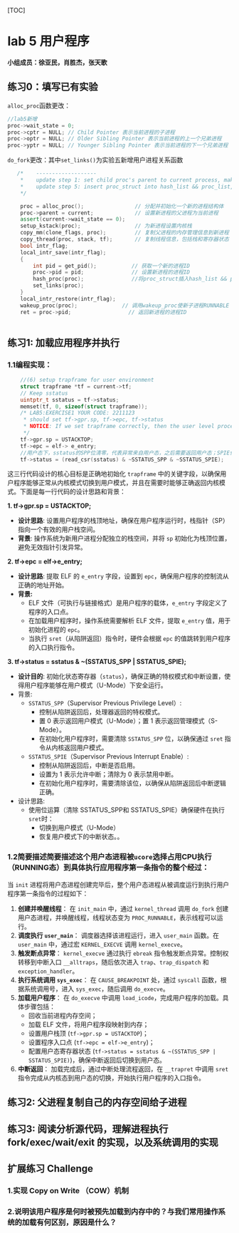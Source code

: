 [TOC]

# lab 5 用户程序

**小组成员：徐亚民，肖胜杰，张天歌**

## 练习0：填写已有实验

`alloc_proc`函数更改：

```cpp
//lab5新增
proc->wait_state = 0;
proc->cptr = NULL; // Child Pointer 表示当前进程的子进程
proc->optr = NULL; // Older Sibling Pointer 表示当前进程的上一个兄弟进程
proc->yptr = NULL; // Younger Sibling Pointer 表示当前进程的下一个兄弟进程
```

`do_fork`更改：其中`set_links()`为实验五新增用户进程关系函数

```c++
   /*    -------------------
    *    update step 1: set child proc's parent to current process, make sure current process's wait_state is 0
    *    update step 5: insert proc_struct into hash_list && proc_list, set the relation links of process
    */

    proc = alloc_proc();                // 分配并初始化一个新的进程结构体
    proc->parent = current;             // 设置新进程的父进程为当前进程
    assert(current->wait_state == 0);
    setup_kstack(proc);                 // 为新进程设置内核栈
    copy_mm(clone_flags, proc);         // 复制父进程的内存管理信息到新进程
    copy_thread(proc, stack, tf);       // 复制线程信息，包括栈和寄存器状态 
    bool intr_flag;
    local_intr_save(intr_flag);
    {
        int pid = get_pid();           // 获取一个新的进程ID
        proc->pid = pid;               // 设置新进程的进程ID 
        hash_proc(proc);               //将proc_struct插入hash_list && proc_list
        set_links(proc);
    }
    local_intr_restore(intr_flag);
    wakeup_proc(proc);              // 调用wakeup_proc使新子进程RUNNABLE
    ret = proc->pid;                  // 返回新进程的进程ID
 
```

## 练习1: 加载应用程序并执行

### 1.1编程实现：

```cpp
    //(6) setup trapframe for user environment
    struct trapframe *tf = current->tf;
    // Keep sstatus
    uintptr_t sstatus = tf->status;
    memset(tf, 0, sizeof(struct trapframe));
    /* LAB5:EXERCISE1 YOUR CODE: 2211123
     * should set tf->gpr.sp, tf->epc, tf->status
     * NOTICE: If we set trapframe correctly, then the user level process can return to USER MODE from kernel. 
     */
    tf->gpr.sp = USTACKTOP;
    tf->epc = elf-> e_entry;
    //用户态下，sstatus的SPP位清零，代表异常来自用户态，之后需要返回用户态；SPIE位清零，表示不启用中断。
    tf->status = (read_csr(sstatus) & ~SSTATUS_SPP & ~SSTATUS_SPIE);
```

这三行代码设计的核心目标是正确地初始化 `trapframe` 中的关键字段，以确保用户程序能够正常从内核模式切换到用户模式，并且在需要时能够正确返回内核模式。下面是每一行代码的设计思路和背景：

**1. tf->gpr.sp = USTACKTOP;**

- **设计思路**: 设置用户程序的栈顶地址，确保在用户程序运行时，栈指针（SP）指向一个有效的用户栈空间。
- **背景**: 操作系统为新用户进程分配独立的栈空间，并将 `sp` 初始化为栈顶位置，避免无效指针引发异常。

**2. tf->epc = elf->e_entry;**

- **设计思路**: 提取 ELF 的 `e_entry` 字段，设置到 `epc`，确保用户程序的控制流从正确的地址开始。
- **背景:**
  - ELF 文件（可执行与链接格式）是用户程序的载体，`e_entry` 字段定义了程序的入口点。
  - 在加载用户程序时，操作系统需要解析 ELF 文件，提取 `e_entry` 值，用于初始化进程的 `epc`。
  - 当执行 `sret`（从陷阱返回）指令时，硬件会根据 `epc` 的值跳转到用户程序的入口执行指令。

**3. tf->status = sstatus & ~(SSTATUS_SPP | SSTATUS_SPIE);**

- **设计目的**: 初始化状态寄存器（`status`），确保正确的特权模式和中断设置，使得用户程序能够在用户模式（U-Mode）下安全运行。
- 背景:
  - `SSTATUS_SPP`（Supervisor Previous Privilege Level）:
    - 控制从陷阱返回后，处理器返回的特权模式。
    - 置 0 表示返回用户模式（U-Mode）；置 1 表示返回管理模式（S-Mode）。
    - 在初始化用户程序时，需要清除 `SSTATUS_SPP` 位，以确保通过 `sret` 指令从内核返回用户模式。
  - `SSTATUS_SPIE`（Supervisor Previous Interrupt Enable）:
    - 控制从陷阱返回后，中断是否启用。
    - 设置为 1 表示允许中断；清除为 0 表示禁用中断。
    - 在初始化用户程序时，需要清除该位，以确保从陷阱返回后中断逻辑正确。
- 设计思路:
  - 使用位运算（清除 SSTATUS_SPP和 SSTATUS_SPIE）确保硬件在执行 `sret`时：
    - 切换到用户模式（U-Mode）
    - 恢复用户模式下的中断状态。。

### 1.2简要描述简要描述这个用户态进程被`ucore`选择占用CPU执行（RUNNING态）到具体执行应用程序第一条指令的整个经过：

当 `init` 进程将用户态进程创建完毕后，整个用户态进程从被调度运行到执行用户程序第一条指令的过程如下：

1. **创建并唤醒线程**：
    在 `init_main` 中，通过 `kernel_thread` 调用 `do_fork` 创建用户态进程，并唤醒线程，线程状态变为 `PROC_RUNNABLE`，表示线程可以运行。
2. **调度执行 `user_main`**：
    调度器选择该进程运行，进入 `user_main` 函数。在 `user_main` 中，通过宏 `KERNEL_EXECVE` 调用 `kernel_execve`。
3. **触发断点异常**：
    `kernel_execve` 通过执行 `ebreak` 指令触发断点异常。控制权转移到中断入口 `__alltraps`，随后依次进入 `trap`、`trap_dispatch` 和 `exception_handler`。
4. **执行系统调用 `sys_exec`**：
    在 `CAUSE_BREAKPOINT` 处，通过 `syscall` 函数，根据系统调用号，进入 `sys_exec`，随后调用 `do_execve`。
5. **加载用户程序**：
    在 `do_execve` 中调用 `load_icode`，完成用户程序的加载。具体步骤包括：
   - 回收当前进程内存空间；
   - 加载 ELF 文件，将用户程序段映射到内存；
   - 设置用户栈顶 (`tf->gpr.sp = USTACKTOP`)；
   - 设置程序入口点 (`tf->epc = elf->e_entry`)；
   - 配置用户态寄存器状态 (`tf->status = sstatus & ~(SSTATUS_SPP | SSTATUS_SPIE)`)，确保中断返回后切换到用户态。
6. **中断返回**：
    加载完成后，通过中断处理流程返回，在 `__trapret` 中调用 `sret` 指令完成从内核态到用户态的切换，开始执行用户程序的入口指令。

## 练习2: 父进程复制自己的内存空间给子进程



## 练习3: 阅读分析源代码，理解进程执行 fork/exec/wait/exit 的实现，以及系统调用的实现



## 扩展练习 Challenge

### 1.实现 Copy on Write （COW）机制



### 2.说明该用户程序是何时被预先加载到内存中的？与我们常用操作系统的加载有何区别，原因是什么？